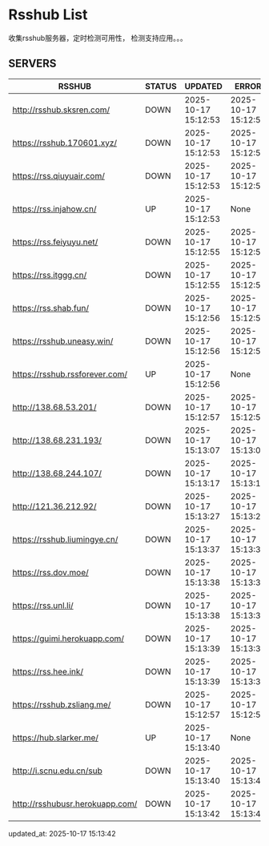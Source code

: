 # Rsshub List

收集rsshub服务器，定时检测可用性， 检测支持应用。。。


## SERVERS

|  RSSHUB   | STATUS  | UPDATED  | ERROR  | TWITTER |  
|  ----  | ----  | ----  | ----  | ---- |  
| http://rsshub.sksren.com/ | DOWN | 2025-10-17 15:12:53 | 2025-10-17 15:12:53 |  
| https://rsshub.170601.xyz/ | DOWN | 2025-10-17 15:12:53 | 2025-10-17 15:12:53 |  
| https://rss.qiuyuair.com/ | DOWN | 2025-10-17 15:12:53 | 2025-10-17 15:12:53 |  
| https://rss.injahow.cn/ | UP | 2025-10-17 15:12:53 | None ||  
| https://rss.feiyuyu.net/ | DOWN | 2025-10-17 15:12:55 | 2025-10-17 15:12:55 |  
| https://rss.itggg.cn/ | DOWN | 2025-10-17 15:12:55 | 2025-10-17 15:12:55 |  
| https://rss.shab.fun/ | DOWN | 2025-10-17 15:12:56 | 2025-10-17 15:12:56 |  
| https://rsshub.uneasy.win/ | DOWN | 2025-10-17 15:12:56 | 2025-10-17 15:12:56 |  
| https://rsshub.rssforever.com/ | UP | 2025-10-17 15:12:56 | None ||  
| http://138.68.53.201/ | DOWN | 2025-10-17 15:12:57 | 2025-10-17 15:12:57 |  
| http://138.68.231.193/ | DOWN | 2025-10-17 15:13:07 | 2025-10-17 15:13:07 |  
| http://138.68.244.107/ | DOWN | 2025-10-17 15:13:17 | 2025-10-17 15:13:17 |  
| http://121.36.212.92/ | DOWN | 2025-10-17 15:13:27 | 2025-10-17 15:13:27 |  
| https://rsshub.liumingye.cn/ | DOWN | 2025-10-17 15:13:37 | 2025-10-17 15:13:37 |  
| https://rss.dov.moe/ | DOWN | 2025-10-17 15:13:38 | 2025-10-17 15:13:38 |  
| https://rss.unl.li/ | DOWN | 2025-10-17 15:13:38 | 2025-10-17 15:13:38 |  
| https://guimi.herokuapp.com/ | DOWN | 2025-10-17 15:13:39 | 2025-10-17 15:13:39 |  
| https://rss.hee.ink/ | DOWN | 2025-10-17 15:13:39 | 2025-10-17 15:13:39 |  
| https://rsshub.zsliang.me/ | DOWN | 2025-10-17 15:12:57 | 2025-10-17 15:12:57 |  
| https://hub.slarker.me/ | UP | 2025-10-17 15:13:40 | None ||  
| http://i.scnu.edu.cn/sub | DOWN | 2025-10-17 15:13:40 | 2025-10-17 15:13:40 |  
| http://rsshubusr.herokuapp.com/ | DOWN | 2025-10-17 15:13:42 | 2025-10-17 15:13:42 |  
  

updated_at: 2025-10-17 15:13:42  
